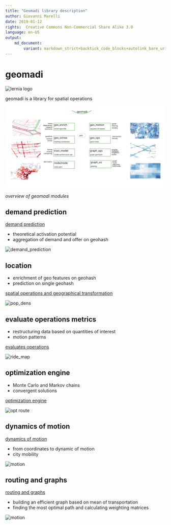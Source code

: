 ```yaml
---
title: "Geomadi library description"
author: Giovanni Marelli
date: 2019-01-12
rights:  Creative Commons Non-Commercial Share Alike 3.0
language: en-US
output: 
	md_document:
		variant: markdown_strict+backtick_code_blocks+autolink_bare_uris+markdown_github
---
```


# geomadi
![lernia logo](docs/f_geomadi/logo_geomadi.svg "logo geomadi")

geomadi is a library for spatial operations

![module_geomadi](docs/f_geomadi/module_geomadi.svg "module geomadi")

_overview of geomadi modules_

## demand prediction

[demand prediction](https://github.com/sabeiro/spiega/blob/master/markdown/activation.md)

* theoretical activation potential
* aggregation of demand and offer on geohash

![demand_prediction](https://github.com/sabeiro/spiega/blob/master/f/f_ops/map_urev.png "unit revenue")

## location 

* enrichment of geo features on geohash
* prediction on single geohash

[spatial operations and geographical transformation](https://github.com/sabeiro/spiega/blob/master/markdown/location.md)

![pop_dens](https://github.com/sabeiro/spiega/blob/master/f/f_ops/popDens_interp.png "population density")

## evaluate operations metrics

* restructuring data based on quantities of interest
* motion patterns

[evaluates operations](https://github.com/sabeiro/spiega/blob/master/markdown/ride.md)

![ride_map](https://github.com/sabeiro/spiega/blob/master/f/f_ops/ride_map.png "ride maps")

## optimization engine

* Monte Carlo and Markov chains
* convergent solutions

[optimization engine](https://github.com/sabeiro/spiega/blob/master/markdown/optimization.md)

![opt route](https://github.com/sabeiro/spiega/blob/master/f/f_ops/opt_small_02.png "optimization route")

## dynamics of motion

[dynamics of motion](https://github.com/sabeiro/spiega/blob/master/markdown/motion.md)

* from coordinates to dynamic of motion
* city mobility

![motion](https://github.com/sabeiro/spiega/blob/master/f/f_mov/dwelling_city.png "dwelling city")

## routing and graphs

[routing and graphs](https://github.com/sabeiro/spiega/blob/master/markdown/routing.md)

* building an efficient graph based on mean of transportation
* finding the most optimal path and calculating weighting matrices

![motion](https://github.com/sabeiro/spiega/blob/master/f/f_ops/graph_weight.png "graph weight")


